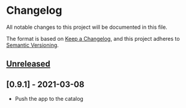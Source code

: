# Changelog

All notable changes to this project will be documented in this file.

The format is based on [Keep a Changelog](https://keepachangelog.com/en/1.0.0/),
and this project adheres to [Semantic Versioning](https://semver.org/spec/v2.0.0.html).



## [Unreleased]


## [0.9.1] - 2021-03-08

- Push the app to the catalog

[Unreleased]: https://github.com/giantswarm/kube-bench-app/compare/v0.1.0...HEAD